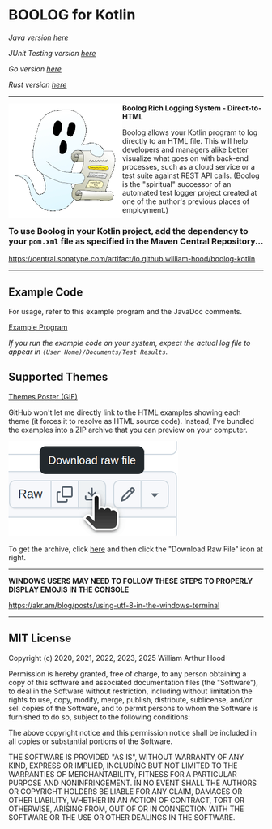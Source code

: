 # BOOLOG for Kotlin

*Java version [here](https://github.com/william-hood/boolog-java)*

*JUnit Testing version [here](https://github.com/william-hood/boolog-junit)*

*Go version [here](https://github.com/william-hood/boolog-go)*

*Rust version [here](https://github.com/william-hood/boolog-rust)*

<hr>
<img align="left" src="examples/boolog-logo-sm.gif">

**Boolog Rich Logging System - Direct-to-HTML**

Boolog allows your Kotlin program to log directly to an HTML file. This will help developers and managers alike better
visualize what goes on with back-end processes, such as a cloud service or a test suite against REST API calls.
(Boolog is the "spiritual" successor of an automated test logger project created at one of the author's previous places of employment.)

### To use Boolog in your Kotlin project, add the dependency to your `pom.xml` file as specified in the Maven Central Repository...
https://central.sonatype.com/artifact/io.github.william-hood/boolog-kotlin

---
## Example Code
For usage, refer to this example program and the JavaDoc comments.

[Example Program](src/test/kotlin/main.kt)

*If you run the example code on your system, expect the actual log file to appear in `(User Home)/Documents/Test Results`.*

## Supported Themes

[Themes Poster (GIF)](examples/Poster.gif)

GitHub won't let me directly link to the HTML examples showing each theme (it forces it to resolve as HTML source code).
Instead, I've bundled the examples into a ZIP archive that you can preview on your computer.

![Do this...](examples/Instructions.gif)

To get the archive, click [here](examples/Theme-Examples.zip) and then click the "Download Raw File" icon at right.

---

**WINDOWS USERS MAY NEED TO FOLLOW THESE STEPS TO PROPERLY DISPLAY EMOJIS IN THE CONSOLE**

https://akr.am/blog/posts/using-utf-8-in-the-windows-terminal


---
## MIT License
Copyright (c) 2020, 2021, 2022, 2023, 2025 William Arthur Hood

Permission is hereby granted, free of charge, to any person obtaining a copy
of this software and associated documentation files (the "Software"), to deal
in the Software without restriction, including without limitation the rights to
use, copy, modify, merge, publish, distribute, sublicense, and/or sell copies
of the Software, and to permit persons to whom the Software is furnished
to do so, subject to the following conditions:

The above copyright notice and this permission notice shall be included
in all copies or substantial portions of the Software.

THE SOFTWARE IS PROVIDED "AS IS", WITHOUT WARRANTY OF ANY KIND,
EXPRESS OR IMPLIED, INCLUDING BUT NOT LIMITED TO THE WARRANTIES
OF MERCHANTABILITY, FITNESS FOR A PARTICULAR PURPOSE AND
NONINFRINGEMENT. IN NO EVENT SHALL THE AUTHORS OR COPYRIGHT
HOLDERS BE LIABLE FOR ANY CLAIM, DAMAGES OR OTHER LIABILITY,
WHETHER IN AN ACTION OF CONTRACT, TORT OR OTHERWISE, ARISING
FROM, OUT OF OR IN CONNECTION WITH THE SOFTWARE OR THE USE OR
OTHER DEALINGS IN THE SOFTWARE.
